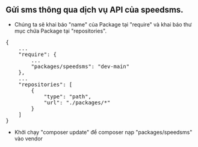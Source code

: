 ## Gửi sms thông qua dịch vụ API của speedsms.

- Chúng ta sẽ khai báo "name" của Package tại "require" và khai báo thư mục chứa Package tại "repositories".


<pre>
{
    ...
    "require": {
        ...
        "packages/speedsms": "dev-main"
    },
    ...
    "repositories": [
        {
            "type": "path",
            "url": "./packages/*"
        }
    ]
}
</pre>

- Khởi chạy "composer update" để composer nạp "packages/speedsms" vào vendor
